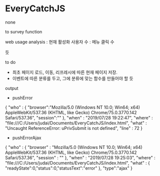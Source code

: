 # EveryCatchJS
none


to survey function



web usage analysis
: 현재 활성화 사용자 수
: 메뉴 클릭 수



듯



to do 


- 최초 페이지 로드, 이동, 리프레시에 따른 현재 페이지 저장.
- 이벤트에 따른 분류를 두고, 그에 분류에 맞는 함수를 만들어야 할 듯





output

- pushError 

{
    "who" : 
    { 
        "browser":"Mozilla/5.0 (Windows NT 10.0; Win64; x64) AppleWebKit/537.36 (KHTML, like Gecko) Chrome/75.0.3770.142 Safari/537.36",
        "session":""
    },
    "when" : "2019/07/28 19:22:47", 
    "where" : "file:///C:/Users/judai/Documents/EveryCatchJS/index.html",
    "what" : "Uncaught ReferenceError: uPrivSubmit is not defined",
    "line" : 72
}


- pushErrorAjax

{
    "who" : 
    {
        "browser" : "Mozilla/5.0 (Windows NT 10.0; Win64; x64) AppleWebKit/537.36 (KHTML, like Gecko) Chrome/75.0.3770.142 Safari/537.36",
        "session" : ""
    },
    "when" : "2019/07/28 19:25:03",
    "where" : "file:///C:/Users/judai/Documents/EveryCatchJS/index.html",
    "what" : 
    {
        "readyState":0,"status":0,"statusText":"error"
    },
    "type":"ajax"
}

